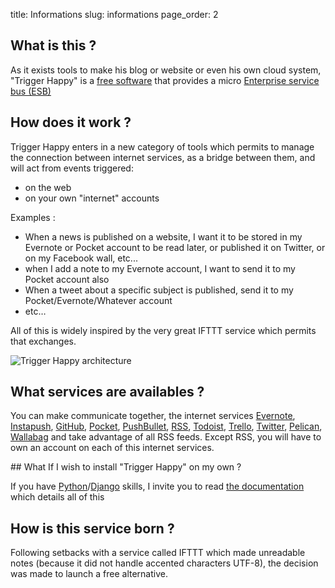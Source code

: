 title: Informations
slug: informations
page_order: 2

## What is this ?

As it exists tools to make his blog or website or even his own cloud system, "Trigger Happy" is a [free software](http://en.wikipedia.org/wiki/Free_software) that provides a micro [Enterprise service bus (ESB)](http://en.wikipedia.org/wiki/Enterprise_service_bus)


## How does it work ?


Trigger Happy enters in a new category of tools which permits to manage the connection between internet services, as a bridge between them, and will act from events triggered:

* on the web
* on your own "internet" accounts

Examples :

* When a news is published on a website, I want it to be stored in my Evernote or Pocket account to be read later, or published it on Twitter, or on my Facebook wall, etc...
* when I add a note to my Evernote account, I want to send it to my Pocket account also
* When a tweet about a specific subject is published, send it to my Pocket/Evernote/Whatever account
* etc…

All of this is widely inspired by the very great IFTTT service which permits that exchanges.


![Trigger Happy architecture](https://trigger-happy.eu/static/th_esb.png)


## What services are availables ?


You can make communicate together, the internet services [Evernote](https://github.com/foxmask/django-th/tree/master/th_evernote), [Instapush](https://github.com/foxmask/django-th/tree/master/th_instapush), [GitHub](https://github.com/), [Pocket](https://github.com/foxmask/django-th/tree/master/th_pocket), [PushBullet](https://github.com/foxmask/django-th/tree/master/th_pushbullet), [RSS](https://github.com/foxmask/django-th/tree/master/th_rss), [Todoist](https://github.com/foxmask/django-th/tree/master/th_todoist), [Trello](https://github.com/foxmask/django-th/tree/master/th_trello), [Twitter](https://github.com/foxmask/django-th/tree/master/th_twitter), [Pelican](https://github.com/foxmask/django-th/tree/master/th_pelican), [Wallabag](https://github.com/foxmask/django-th/tree/master/th_wallabag)  and take advantage of all RSS feeds. Except RSS, you will have to own an account on each of this internet services.


## What If I wish to install "Trigger Happy" on my own ?


If you have [Python](http://python.org)/[Django](https://www.djangoproject.com/) skills, I invite you to read [the documentation](http://trigger-happy.readthedocs.org/en/latest/index.html) which details all of this

## How is this service born ?


Following setbacks with a service called IFTTT which made unreadable notes (because it did not handle accented characters UTF-8), the decision was made to launch a free alternative.

